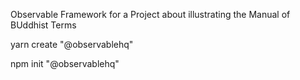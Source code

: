 Observable Framework for a Project about illustrating the Manual of BUddhist Terms

yarn create "@observablehq"

npm init "@observablehq"